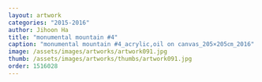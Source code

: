 ```yaml
---
layout: artwork
categories: "2015-2016"
author: Jihoon Ha
title: "monumental mountain #4"
caption: "monumental mountain #4_acrylic,oil on canvas_205×205㎝_2016"
image: /assets/images/artworks/artwork091.jpg
thumb: /assets/images/artworks/thumbs/artwork091.jpg
order: 1516028
---
```

